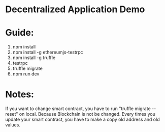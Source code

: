 # Decentralized Application Demo

# Guide:
1. npm install
2. npm install -g ethereumjs-testrpc
3. npm install -g truffle
3. testrpc
3. truffle migrate
4. npm run dev

# Notes: 
If you want to change smart contract, you have to run "truffle migrate --reset" on local. Because Blockchain is not be changed. Every times you update your smart contract, you have to make a copy old address and old values. 


